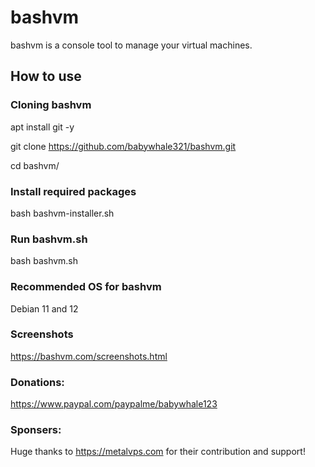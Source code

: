 # bashvm

bashvm is a console tool to manage your virtual machines. 

## How to use

### Cloning bashvm

apt install git -y

git clone https://github.com/babywhale321/bashvm.git

cd bashvm/

### Install required packages
bash bashvm-installer.sh

### Run bashvm.sh
bash bashvm.sh

### Recommended OS for bashvm
Debian 11 and 12

### Screenshots
https://bashvm.com/screenshots.html

### Donations:
https://www.paypal.com/paypalme/babywhale123

### Sponsers:
Huge thanks to https://metalvps.com for their contribution and support!
